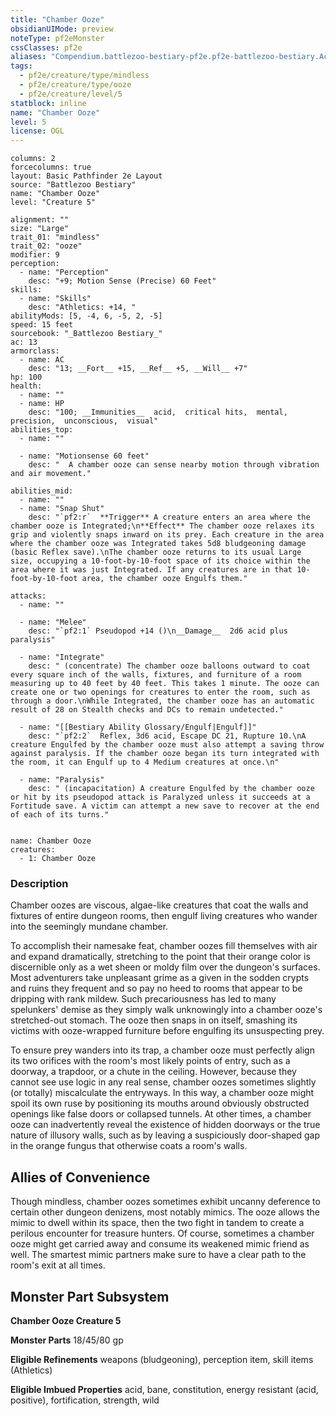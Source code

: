 ```yaml
---
title: "Chamber Ooze"
obsidianUIMode: preview
noteType: pf2eMonster
cssClasses: pf2e
aliases: "Compendium.battlezoo-bestiary-pf2e.pf2e-battlezoo-bestiary.Actor.iYYz334uuLO432xq" 
tags:
  - pf2e/creature/type/mindless
  - pf2e/creature/type/ooze
  - pf2e/creature/level/5
statblock: inline
name: "Chamber Ooze"
level: 5
license: OGL
---
```


```statblock
columns: 2
forcecolumns: true
layout: Basic Pathfinder 2e Layout
source: "Battlezoo Bestiary"
name: "Chamber Ooze"
level: "Creature 5"

alignment: ""
size: "Large"
trait_01: "mindless"
trait_02: "ooze"
modifier: 9
perception:
  - name: "Perception"
    desc: "+9; Motion Sense (Precise) 60 Feet"
skills:
  - name: "Skills"
    desc: "Athletics: +14, "
abilityMods: [5, -4, 6, -5, 2, -5]
speed: 15 feet
sourcebook: "_Battlezoo Bestiary_"
ac: 13
armorclass:
  - name: AC
    desc: "13; __Fort__ +15, __Ref__ +5, __Will__ +7"
hp: 100
health:
  - name: ""
  - name: HP
    desc: "100; __Immunities__  acid,  critical hits,  mental,  precision,  unconscious,  visual"
abilities_top:
  - name: ""

  - name: "Motionsense 60 feet"
    desc: "  A chamber ooze can sense nearby motion through vibration and air movement."

abilities_mid:
  - name: ""
  - name: "Snap Shut"
    desc: "`pf2:r`  **Trigger** A creature enters an area where the chamber ooze is Integrated;\n**Effect** The chamber ooze relaxes its grip and violently snaps inward on its prey. Each creature in the area where the chamber ooze was Integrated takes 5d8 bludgeoning damage (basic Reflex save).\nThe chamber ooze returns to its usual Large size, occupying a 10-foot-by-10-foot space of its choice within the area where it was just Integrated. If any creatures are in that 10-foot-by-10-foot area, the chamber ooze Engulfs them."

attacks:
  - name: ""

  - name: "Melee"
    desc: "`pf2:1` Pseudopod +14 ()\n__Damage__  2d6 acid plus paralysis"

  - name: "Integrate"
    desc: " (concentrate) The chamber ooze balloons outward to coat every square inch of the walls, fixtures, and furniture of a room measuring up to 40 feet by 40 feet. This takes 1 minute. The ooze can create one or two openings for creatures to enter the room, such as through a door.\nWhile Integrated, the chamber ooze has an automatic result of 28 on Stealth checks and DCs to remain undetected."

  - name: "[[Bestiary Ability Glossary/Engulf|Engulf]]"
    desc: "`pf2:2`  Reflex, 3d6 acid, Escape DC 21, Rupture 10.\nA creature Engulfed by the chamber ooze must also attempt a saving throw against paralysis. If the chamber ooze began its turn integrated with the room, it can Engulf up to 4 Medium creatures at once.\n"

  - name: "Paralysis"
    desc: " (incapacitation) A creature Engulfed by the chamber ooze or hit by its pseudopod attack is Paralyzed unless it succeeds at a Fortitude save. A victim can attempt a new save to recover at the end of each of its turns."
 
```

```encounter-table
name: Chamber Ooze
creatures:
  - 1: Chamber Ooze
```


### Description
Chamber oozes are viscous, algae-like creatures that coat the walls and fixtures of entire dungeon rooms, then engulf living creatures who wander into the seemingly mundane chamber.

To accomplish their namesake feat, chamber oozes fill themselves with air and expand dramatically, stretching to the point that their orange color is discernible only as a wet sheen or moldy film over the dungeon's surfaces. Most adventurers take unpleasant grime as a given in the sodden crypts and ruins they frequent and so pay no heed to rooms that appear to be dripping with rank mildew. Such precariousness has led to many spelunkers' demise as they simply walk unknowingly into a chamber ooze's stretched-out stomach. The ooze then snaps in on itself, smashing its victims with ooze-wrapped furniture before engulfing its unsuspecting prey.

To ensure prey wanders into its trap, a chamber ooze must perfectly align its two orifices with the room's most likely points of entry, such as a doorway, a trapdoor, or a chute in the ceiling. However, because they cannot see use logic in any real sense, chamber oozes sometimes slightly (or totally) miscalculate the entryways. In this way, a chamber ooze might spoil its own ruse by positioning its mouths around obviously obstructed openings like false doors or collapsed tunnels. At other times, a chamber ooze can inadvertently reveal the existence of hidden doorways or the true nature of illusory walls, such as by leaving a suspiciously door-shaped gap in the orange fungus that otherwise coats a room's walls.

## Allies of Convenience

Though mindless, chamber oozes sometimes exhibit uncanny deference to certain other dungeon denizens, most notably mimics. The ooze allows the mimic to dwell within its space, then the two fight in tandem to create a perilous encounter for treasure hunters. Of course, sometimes a chamber ooze might get carried away and consume its weakened mimic friend as well. The smartest mimic partners make sure to have a clear path to the room's exit at all times.

## Monster Part Subsystem

**Chamber Ooze Creature 5**

**Monster Parts** 18/45/80 gp

**Eligible Refinements** weapons (bludgeoning), perception item, skill items (Athletics)

**Eligible Imbued Properties** acid, bane, constitution, energy resistant (acid, positive), fortification, strength, wild
